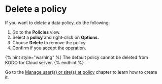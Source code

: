 # Delete a policy

If you want to delete a data policy, do the following:

1. Go to the **Policies** view.
2. Select a **policy** and right-click on **Options.**
3. Choose **Delete** to remove the policy.
4. Confirm if you accept the operation.

{% hint style="warning" %}
The default policy cannot be deleted from KODO for Cloud server.
{% endhint %}

Go to the [Manage user\(s\) or site\(s\) at policy](manage-user-s-at-policy.md) chapter to learn how to create it.

